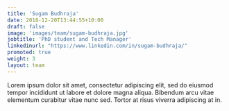 ```yaml
---
title: 'Sugam Budhraja'
date: 2018-12-20T13:44:55+10:00
draft: false
image: 'images/team/sugam-budhraja.jpg'
jobtitle: 'PhD student and Tech Manager'
linkedinurl: "https://www.linkedin.com/in/sugam-budhraja/"
promoted: true
weight: 3
layout: team
---
```


Lorem ipsum dolor sit amet, consectetur adipiscing elit, sed do eiusmod tempor incididunt ut labore et dolore magna aliqua. Bibendum arcu vitae elementum curabitur vitae nunc sed. Tortor at risus viverra adipiscing at in.
